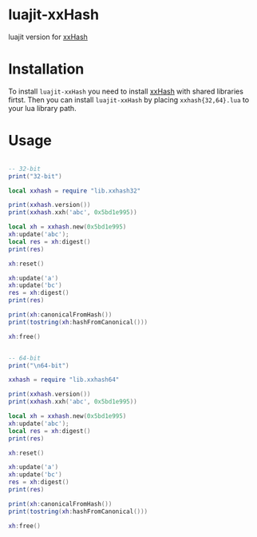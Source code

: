 # luajit-xxHash
luajit version for [xxHash](http://cyan4973.github.io/xxHash/)

Installation
============
To install `luajit-xxHash` you need to install
[xxHash](https://github.com/Cyan4973/xxHash)
with shared libraries firtst.
Then you can install `luajit-xxHash` by placing `xxhash{32,64}.lua` to
your lua library path.

Usage
=====
```lua

-- 32-bit
print("32-bit")

local xxhash = require "lib.xxhash32"

print(xxhash.version())
print(xxhash.xxh('abc', 0x5bd1e995))

local xh = xxhash.new(0x5bd1e995)
xh:update('abc');
local res = xh:digest()
print(res)

xh:reset()

xh:update('a')
xh:update('bc')
res = xh:digest()
print(res)

print(xh:canonicalFromHash())
print(tostring(xh:hashFromCanonical()))

xh:free()


-- 64-bit
print("\n64-bit")

xxhash = require "lib.xxhash64"

print(xxhash.version())
print(xxhash.xxh('abc', 0x5bd1e995))

local xh = xxhash.new(0x5bd1e995)
xh:update('abc');
local res = xh:digest()
print(res)

xh:reset()

xh:update('a')
xh:update('bc')
res = xh:digest()
print(res)

print(xh:canonicalFromHash())
print(tostring(xh:hashFromCanonical()))

xh:free()

```

